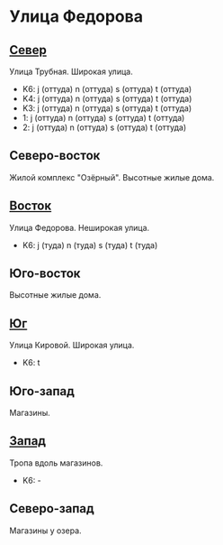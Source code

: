 # Улица Федорова

## [Север](./10360090.md)

Улица Трубная.
Широкая улица.

* K6:   j (оттуда)  n (оттуда)  s (оттуда)  t (оттуда)
* K4:   j (оттуда)  n (оттуда)  s (оттуда)  t (оттуда)
* K3:   j (оттуда)  n (оттуда)  s (оттуда)  t (оттуда)
* 1:    j (оттуда)  n (оттуда)  s (оттуда)  t (оттуда)
* 2:    j (оттуда)  n (оттуда)  s (оттуда)  t (оттуда)

## Северо-восток

Жилой комплекс "Озёрный".
Высотные жилые дома.

## [Восток](./10370100.md)

Улица Федорова.
Неширокая улица.

* K6:   j (туда)    n (туда)    s (туда)    t (туда)

## Юго-восток

Высотные жилые дома.

## [Юг](./10360105.md)

Улица Кировой.
Широкая улица.

* K6:   t

## Юго-запад

Магазины.

## [Запад](./10355100.md)

Тропа вдоль магазинов.

* K6:   -

## Северо-запад

Магазины у озера.

